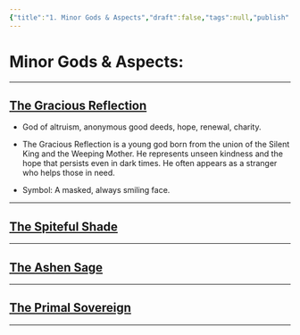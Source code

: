 ```yaml
---
{"title":"1. Minor Gods & Aspects","draft":false,"tags":null,"publish":true,"path":"3. Gods & Religion/5. Minor Gods, Spirits & Aspects/1. Minor Gods & Aspects.md","permalink":"/3-gods-and-religion/5-minor-gods-spirits-and-aspects/1-minor-gods-and-aspects/","PassFrontmatter":true}
---
```



# Minor Gods & Aspects:

---
## [The Gracious Reflection](2.%20The%20Gracious%20Reflection.md)
- God of altruism, anonymous good deeds, hope, renewal, charity.

- The Gracious Reflection is a young god born from the union of the Silent King and the Weeping Mother. He represents unseen kindness and the hope that persists even in dark times. He often appears as a stranger who helps those in need.
- Symbol: A masked, always smiling face.

---
## [The Spiteful Shade](3.%20The%20Spiteful%20Shade.md)

---
## [The Ashen Sage](4.%20The%20Ashen%20Sage.md)

---
## [The Primal Sovereign](5.%20The%20Primal%20Sovereign.md)

---